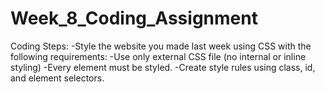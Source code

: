 # Week_8_Coding_Assignment
Coding Steps:
-Style the website you made last week using CSS with the following requirements:
-Use only external CSS file (no internal or inline styling)
-Every element must be styled.
-Create style rules using class, id, and element selectors.
    
